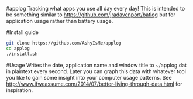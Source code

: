 #applog
Tracking what apps you use all day every day!
This is intended to be something similar to https://github.com/jradavenport/batlog but for application usage rather than battery usage.

#Install guide
```bash
git clone https://github.com/AshyIsMe/applog
cd applog
./install.sh
```

#Usage
Writes the date, application name and window title to ~/applog.dat in plaintext every second.
Later you can graph this data with whatever tool you like to gain some insight into your computer usage patterns.
See http://www.ifweassume.com/2014/07/better-living-through-data.html for inspiration.
